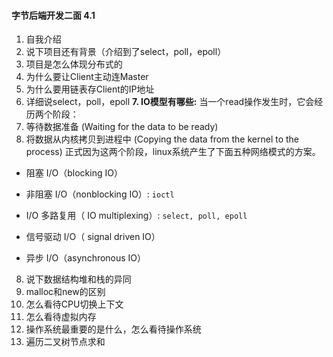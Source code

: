 #### 字节后端开发二面 4.1
1. 自我介绍
2. 说下项目还有背景（介绍到了select，poll，epoll）
3. 项目是怎么体现分布式的
4. 为什么要让Client主动连Master
5. 为什么要用链表存Client的IP地址
6. 详细说select，poll，epoll
**7. IO模型有哪些:**
当一个read操作发生时，它会经历两个阶段：
1. 等待数据准备 (Waiting for the data to be ready)
2. 将数据从内核拷贝到进程中 (Copying the data from the kernel to the process)
正式因为这两个阶段，linux系统产生了下面五种网络模式的方案。
- 阻塞 I/O（blocking IO）
- 非阻塞 I/O（nonblocking IO）:
    `ioctl`
- I/O 多路复用（ IO multiplexing）:
    `select, poll, epoll`

- 信号驱动 I/O（ signal driven IO）
- 异步 I/O（asynchronous IO）

8. 说下数据结构堆和栈的异同
9. malloc和new的区别
10. 怎么看待CPU切换上下文
11. 怎么看待虚拟内存
12. 操作系统最重要的是什么，怎么看待操作系统
13. 遍历二叉树节点求和
